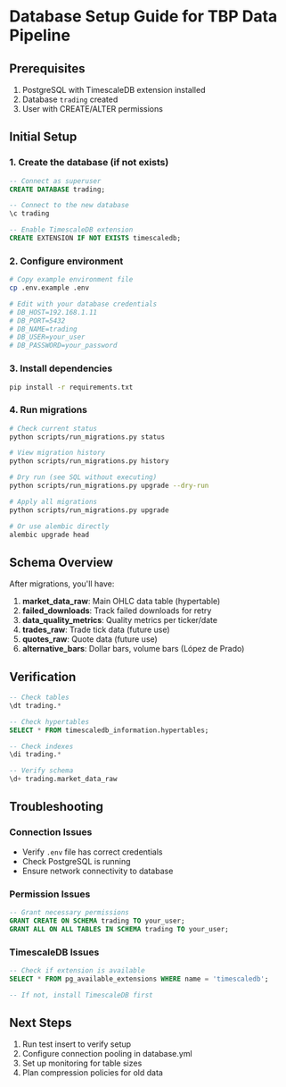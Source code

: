 # Database Setup Guide for TBP Data Pipeline

## Prerequisites

1. PostgreSQL with TimescaleDB extension installed
2. Database `trading` created
3. User with CREATE/ALTER permissions

## Initial Setup

### 1. Create the database (if not exists)

```sql
-- Connect as superuser
CREATE DATABASE trading;

-- Connect to the new database
\c trading

-- Enable TimescaleDB extension
CREATE EXTENSION IF NOT EXISTS timescaledb;
```

### 2. Configure environment

```bash
# Copy example environment file
cp .env.example .env

# Edit with your database credentials
# DB_HOST=192.168.1.11
# DB_PORT=5432
# DB_NAME=trading
# DB_USER=your_user
# DB_PASSWORD=your_password
```

### 3. Install dependencies

```bash
pip install -r requirements.txt
```

### 4. Run migrations

```bash
# Check current status
python scripts/run_migrations.py status

# View migration history
python scripts/run_migrations.py history

# Dry run (see SQL without executing)
python scripts/run_migrations.py upgrade --dry-run

# Apply all migrations
python scripts/run_migrations.py upgrade

# Or use alembic directly
alembic upgrade head
```

## Schema Overview

After migrations, you'll have:

1. **market_data_raw**: Main OHLC data table (hypertable)
2. **failed_downloads**: Track failed downloads for retry
3. **data_quality_metrics**: Quality metrics per ticker/date
4. **trades_raw**: Trade tick data (future use)
5. **quotes_raw**: Quote data (future use)
6. **alternative_bars**: Dollar bars, volume bars (López de Prado)

## Verification

```sql
-- Check tables
\dt trading.*

-- Check hypertables
SELECT * FROM timescaledb_information.hypertables;

-- Check indexes
\di trading.*

-- Verify schema
\d+ trading.market_data_raw
```

## Troubleshooting

### Connection Issues
- Verify `.env` file has correct credentials
- Check PostgreSQL is running
- Ensure network connectivity to database

### Permission Issues
```sql
-- Grant necessary permissions
GRANT CREATE ON SCHEMA trading TO your_user;
GRANT ALL ON ALL TABLES IN SCHEMA trading TO your_user;
```

### TimescaleDB Issues
```sql
-- Check if extension is available
SELECT * FROM pg_available_extensions WHERE name = 'timescaledb';

-- If not, install TimescaleDB first
```

## Next Steps

1. Run test insert to verify setup
2. Configure connection pooling in database.yml
3. Set up monitoring for table sizes
4. Plan compression policies for old data
